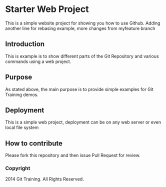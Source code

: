 # Starter Web Project

This is a simple website project for showing you how to use Github. Adding another line for rebasing example, more changes from myfeature branch

## Introduction

This is example is to show different parts of the Git Repository and various commands using a web project.

## Purpose

As stated above, the main purpose is to provide simple examples for Git Training demos.

## Deployment

This is a simple web project, deployment can be on any web server or even local file system

## How to contribute

Please fork this repository and then issue Pull Request for review.
### Copyright

2014 Git Training. All Rights Reserved.

